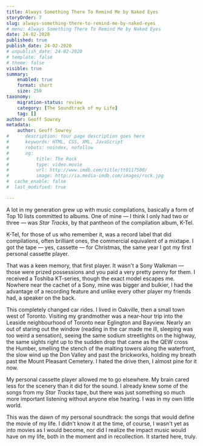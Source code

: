 ```yaml
---
title: Always Something There To Remind Me by Naked Eyes
storyOrder: 7
slug: always-something-there-to-remind-me-by-naked-eyes
# menu: Always Something There To Remind Me by Naked Eyes
date: 24-02-2020
published: true
publish_date: 24-02-2020
# unpublish_date: 24-02-2020
# template: false
# theme: false
visible: true
summary:
    enabled: true
    format: short
    size: 250
taxonomy:
    migration-status: review
    category: [The Soundtrack of my Life]
    tag: []
author: Geoff Sowrey
metadata:
    author: Geoff Sowrey
#      description: Your page description goes here
#      keywords: HTML, CSS, XML, JavaScript
#      robots: noindex, nofollow
#      og:
#          title: The Rock
#          type: video.movie
#          url: http://www.imdb.com/title/tt0117500/
#          image: http://ia.media-imdb.com/images/rock.jpg
#  cache_enable: false
#  last_modified: true

---
```


A lot in my generation grew up with music compilations, basically a form of Top 10 lists committed to albums. One of mine — I think I only had two or three — was *Star Tracks*, by that pantheon of the compilation album, K-Tel.

K-Tel, for those of us who remember it, was a record label that did compilations, often brilliant ones, the commercial equivalent of a mixtape. I got the tape — yes, cassette — for Christmas, the same year I got my first personal cassette player.

 That was a keen memory, that first player. It wasn't a Sony Walkman — those were prized possessions and you paid a very pretty penny for them. I received a Toshiba KT-series, though the exact model escapes me. Nowhere near the cachet of a Sony, mine was bigger and bulkier, I had the advantage of a recording feature and unlike every other player my friends had, a speaker on the back.

This completely changed car rides. I lived in Oakville, then a small town west of Toronto. Visiting my grandmother was a near-hour trip into the Leaside neighbourhood of Toronto near Eglington and Bayview. Nearly an out of staring out the window (reading in the car made me ill, sleeping was too weird a sensation), seeing the same sodium streetlights on the highway, the same sights right up to the sudden drop that came as the QEW cross the Humber, smelling the stench of the malting towers along the waterfront, the slow wind up the Don Valley and past the brickworks, holding my breath past the Mount Pleasant Cemetery. I hated the drive then, I almost pine for it now.

My personal cassette player allowed me to go elsewhere. My brain cared less for the scenery than it did for the sound. I already knew some of the songs from my *Star Tracks* tape, but there was just something so much more important listening without anyone else hearing. I was in my own little world.

This was the dawn of my personal soundtrack: the songs that would define the movie of my life. I didn't know it at the time, of course, I wasn't yet as into movies as I would become, nor did I realize the impact music would have on my life, both in the moment and in recollection. It started here, truly.